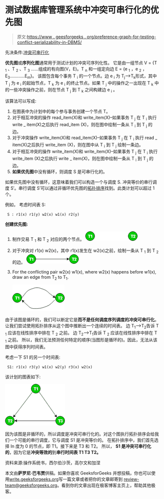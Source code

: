 # 测试数据库管理系统中冲突可串行化的优先图

> 原文:[https://www . geesforgeeks . org/preference-graph-for-testing-conflict-serializability-in-DBMS/](https://www.geeksforgeeks.org/precedence-graph-for-testing-conflict-serializability-in-dbms/)

先决条件:[冲突可串行化](https://www.geeksforgeeks.org/conflict-serializability/)

**优先图**或**序列化图**通常用于测试计划的冲突可序列化性。
它是由一组节点 V = {T <sub>1</sub> 、T <sub>2</sub> 、T <sub>3</sub> ……组成的有向图(V，E)。T <sub>n</sub> 和一组定向边 E = {e <sub>1</sub> ，e <sub>2</sub> ，E<sub>3</sub>…………E<sub>m</sub>}。
该图包含每个事务 T <sub>i</sub> 的一个节点。边 e <sub>i</sub> 为 T<sub>j</sub>–>T<sub>k</sub>形式，其中 T <sub>j</sub> 为 e <sub>i</sub> 的起始节点，T <sub>k</sub> 为 e <sub>i</sub> 的终止节点。如果 T <sub>j</sub> 中的操作之一出现在 T <sub>k</sub> 中的一些冲突操作之前，则在节点 T <sub>j</sub> 到 T <sub>k</sub> 之间构建边 e <sub>i</sub> 。

该算法可以写成:

1.  在图表中为计划中的每个参与事务创建一个节点 T。
2.  对于相互冲突的操作 read_item(X)和 write_item(X)–如果事务 T <sub>j</sub> 在 T <sub>i</sub> 执行 write _ item(X)之后执行 read_item (X)，则在图中绘制一条从 T <sub>i</sub> 到 T <sub>j</sub> 的边。
3.  对于冲突操作 write_item(X)和 read_item(X)–如果事务 T <sub>j</sub> 在 T <sub>i</sub> 执行 read _ item(X)之后执行 write_item (X)，则在图中从 T <sub>i</sub> 到 T <sub>j</sub> 绘制一条边。
4.  对于相互冲突的操作 write_item(X)和 write_item(X)–如果事务 T <sub>j</sub> 在 T <sub>i</sub> 执行 write_item (X)之后执行 write _ item(X)，则在图中绘制一条从 T <sub>i</sub> 到 T <sub>j</sub> 的边。
5.  **如果优先图**中没有循环，则调度 S 是可串行化的。

如果优先图中没有循环，这意味着我们可以构造一个与调度 S.
冲突等价的串行调度 S′。串行调度 S′可以通过非循环优先图的[拓扑排序](https://www.geeksforgeeks.org/topological-sorting-indegree-based-solution/)找到。此类计划可以超过 1 个。

例如，
考虑时间表 S:

```
 S : r1(x) r1(y) w2(x) w1(x) r2(y) 
```

**创建优先图:**

1.  制作交易 T <sub>1</sub> 和 T <sub>2</sub> 对应的两个节点。
    ![2](img/2c0ebd3aed3208fe2829ea30a13ad58f.png)
2.  对于冲突对 r1(x) w2(x)，其中 r1(x)发生在 w2(x)之前，绘制一条从 T <sub>1</sub> 到 T <sub>2</sub> 的边。
    ![3](img/98bc1502d81504e69f6ea205075ba99a.png)
3.  For the conflicting pair w2(x) w1(x), where w2(x) happens before w1(x), draw an edge from T<sub>2</sub> to T<sub>1</sub>.

    ![4](img/3644f69e070445ef93bddd3c850615c1.png)

由于该图是循环的，我们可以断定它是**而不是任何调度序列调度的冲突可串行化**。
让我们尝试使用拓扑排序从这个图中推断出一个连续的时间表。
边 T<sub>1</sub>–>T<sub>2</sub>告诉 T <sub>1</sub> 应该在线性排序中排在 T <sub>2</sub> 之前。
边 T<sub>2</sub>–>T<sub>1</sub>告诉 T <sub>2</sub> 应该在线性排序中排在 T <sub>1</sub> 之前。
所以，我们无法预测任何特定的顺序(当图形是循环的)。因此，无法从该图中获得序列时间表。

考虑一下 S1 的另一个时间表:

```
 S1: r1(x) r3(y) w1(x) w2(y) r3(x) w2(x)
```

该计划的图表如下:

![22](img/6ad43c165f9a34be1915a94d333de6e8.png)

因为该图是非循环的，所以调度是冲突可串行化的。对这个图执行拓扑排序会给我们一个可能的串行调度，它与调度 S1 是冲突等价的。
在拓扑排序中，我们首先选择 In 度为 0 的节点，即 T1。接下来是 T3 和 T2。
所以， **S1 是冲突可串行化的**，因为它是**冲突等效的**到**串行时间表 T1 T3 T2。**

资料来源:操作系统书，西尔伯沙茨，高尔文和加涅

本文由**萨罗尼·巴韦贾**供稿。如果你喜欢 GeeksforGeeks 并想投稿，你也可以使用[write.geeksforgeeks.org](https://write.geeksforgeeks.org)写一篇文章或者把你的文章邮寄到 review-team@geeksforgeeks.org。看到你的文章出现在极客博客主页上，帮助其他极客。